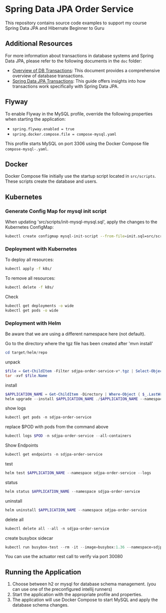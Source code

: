 # Spring Data JPA Order Service

This repository contains source code examples to support my course Spring Data JPA and Hibernate Beginner to Guru

## Additional Resources

For more information about transactions in database systems and Spring Data JPA, please refer to the following documents in the `doc` folder:

- [Overview of DB Transactions](doc/OverviewOfDBTransactions.pdf): This document provides a comprehensive overview of database transactions.
- [Spring Data JPA Transactions](doc/SpringDataJPATransactions.pdf): This guide offers insights into how transactions work specifically with Spring Data JPA.


## Flyway

To enable Flyway in the MySQL profile, override the following properties when starting the application:
- `spring.flyway.enabled = true`
- `spring.docker.compose.file = compose-mysql.yaml`

This profile starts MySQL on port 3306 using the Docker Compose file `compose-mysql-.yaml`.

## Docker

Docker Compose file initially use the startup script located in `src/scripts`. These scripts create the database and users.

## Kubernetes

### Generate Config Map for mysql init script

When updating 'src/scripts/init-mysql-mysql.sql', apply the changes to the Kubernetes ConfigMap:
```bash
kubectl create configmap mysql-init-script --from-file=init.sql=src/scripts/init-mysql.sql --dry-run=client -o yaml | Out-File -Encoding utf8 k8s/mysql-init-script-configmap.yaml
```

### Deployment with Kubernetes

To deploy all resources:
```bash
kubectl apply -f k8s/
```

To remove all resources:
```bash
kubectl delete -f k8s/
```

Check
```bash
kubectl get deployments -o wide
kubectl get pods -o wide
```

### Deployment with Helm

Be aware that we are using a different namespace here (not default).

Go to the directory where the tgz file has been created after 'mvn install'
```powershell
cd target/helm/repo
```

unpack
```powershell
$file = Get-ChildItem -Filter sdjpa-order-service-v*.tgz | Select-Object -First 1
tar -xvf $file.Name
```

install
```powershell
$APPLICATION_NAME = Get-ChildItem -Directory | Where-Object { $_.LastWriteTime -ge $file.LastWriteTime } | Select-Object -ExpandProperty Name
helm upgrade --install $APPLICATION_NAME ./$APPLICATION_NAME --namespace sdjpa-order-service --create-namespace --wait --timeout 5m --debug
```

show logs
```powershell
kubectl get pods -n sdjpa-order-service
```

replace $POD with pods from the command above
```powershell
kubectl logs $POD -n sdjpa-order-service --all-containers
```

Show Endpoints
```powershell
kubectl get endpoints -n sdjpa-order-service
```

test
```powershell
helm test $APPLICATION_NAME --namespace sdjpa-order-service --logs
```

status
```powershell
helm status $APPLICATION_NAME --namespace sdjpa-order-service
```

uninstall
```powershell
helm uninstall $APPLICATION_NAME --namespace sdjpa-order-service
```

delete all
```powershell
kubectl delete all --all -n sdjpa-order-service
```

create busybox sidecar
```powershell
kubectl run busybox-test --rm -it --image=busybox:1.36 --namespace=sdjpa-order-service --command -- sh
```

You can use the actuator rest call to verify via port 30080

## Running the Application
1. Choose between h2 or mysql for database schema management. (you can use one of the preconfigured intellij runners)
2. Start the application with the appropriate profile and properties.
3. The application will use Docker Compose to start MySQL and apply the database schema changes.